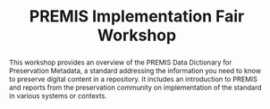 ---
abstract: 'This workshop provides an overview of the PREMIS Data Dictionary for Preservation
  Metadata, a standard addressing the information you need to know to preserve digital
  content in a repository. It includes an introduction to PREMIS and reports from
  the preservation community on implementation of the standard in various systems
  or contexts. '
creators:
- Peter McKinney
- Rebecca Guenther
- Eld Zierau
date: null
document_url: https://services.phaidra.univie.ac.at/api/object/o:378137/download
grand_parent: iPRES
institutions: []
keywords:
- preservation metadata
- preservation repository implementation
- data dictionary
landing_page_url: https://phaidra.univie.ac.at/o:378137
language: eng
layout: publication
license: CC BY-NC-SA 3.0 AT
notes_url: null
parent: iPRES 2014
publication_type: workshops and tutorials
size: 196328
slides_url: null
source_name: iPRES
stream_url: null
title: PREMIS Implementation Fair Workshop
year: 2014
---